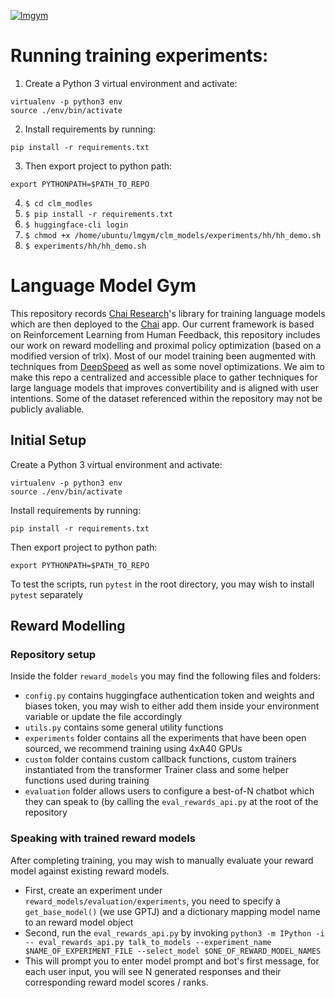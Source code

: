 [![lmgym](https://github.com/chai-nexus/lmgym/actions/workflows/lmgym.yaml/badge.svg)](https://github.com/chai-nexus/lmgym/actions/workflows/lmgym.yaml)


# Running training experiments:
1. Create a Python 3 virtual environment and activate:
```
virtualenv -p python3 env
source ./env/bin/activate
```

2. Install requirements by running:
```
pip install -r requirements.txt
```

3. Then export project to python path:
```
export PYTHONPATH=$PATH_TO_REPO
```
4. `$ cd clm_modles`
5. `$ pip install -r requirements.txt`
6. `$ huggingface-cli login`
7. `$ chmod +x /home/ubuntu/lmgym/clm_models/experiments/hh/hh_demo.sh`
8. `$ experiments/hh/hh_demo.sh`


# Language Model Gym
This repository records [Chai Research](https://www.chai-research.com)'s
library for training language models which are then deployed to the
[Chai](https://apps.apple.com/us/app/chai-chat-with-ai-bots/id1544750895) app.
Our current framework is based on Reinforcement Learning from Human Feedback,
this repository includes our work on reward modelling and proximal policy
optimization (based on a modified version of trlx). Most of our model training
been augmented with techniques from [DeepSpeed](https://www.deepspeed.ai) as
well as some novel optimizations. We aim to make this repo a centralized and
accessible place to gather techniques for large language models that improves
convertibility and is aligned with user intentions. Some of the dataset
referenced within the repository may not be publicly avaliable.

## Initial Setup
Create a Python 3 virtual environment and activate:
```
virtualenv -p python3 env
source ./env/bin/activate
```
Install requirements by running:
```
pip install -r requirements.txt
```
Then export project to python path:
```
export PYTHONPATH=$PATH_TO_REPO
```
To test the scripts, run `pytest` in the root directory, you may wish to
install `pytest` separately

## Reward Modelling
### Repository setup
Inside the folder `reward_models` you may find the following files and folders:
- `config.py` contains huggingface authentication token and weights and biases
  token, you may wish to either add them inside your environment variable or
  update the file accordingly
- `utils.py` contains some general utility functions
- `experiments` folder contains all the experiments that have been open
  sourced, we recommend training using 4xA40 GPUs
- `custom` folder contains custom callback functions, custom trainers
  instantiated from the transformer Trainer class and some helper functions
  used during training
- `evaluation` folder allows users to configure a best-of-N chatbot which they
  can speak to (by calling the `eval_rewards_api.py` at the root of the
  repository
### Speaking with trained reward models
After completing training, you may wish to manually evaluate your reward model
against existing reward models.
- First, create an experiment under `reward_models/evaluation/experiments`, you
  need to specify a `get_base_model()` (we use GPTJ) and a dictionary mapping
  model name to an reward model object
- Second, run the `eval_rewards_api.py` by invoking `python3 -m IPython -i --
  eval_rewards_api.py talk_to_models --experiment_name $NAME_OF_EXPERIMENT_FILE
  --select_model $ONE_OF_REWARD_MODEL_NAMES`
- This will prompt you to enter model prompt and bot's first message, for each
  user input, you will see N generated responses and their corresponding reward
  model scores / ranks.

